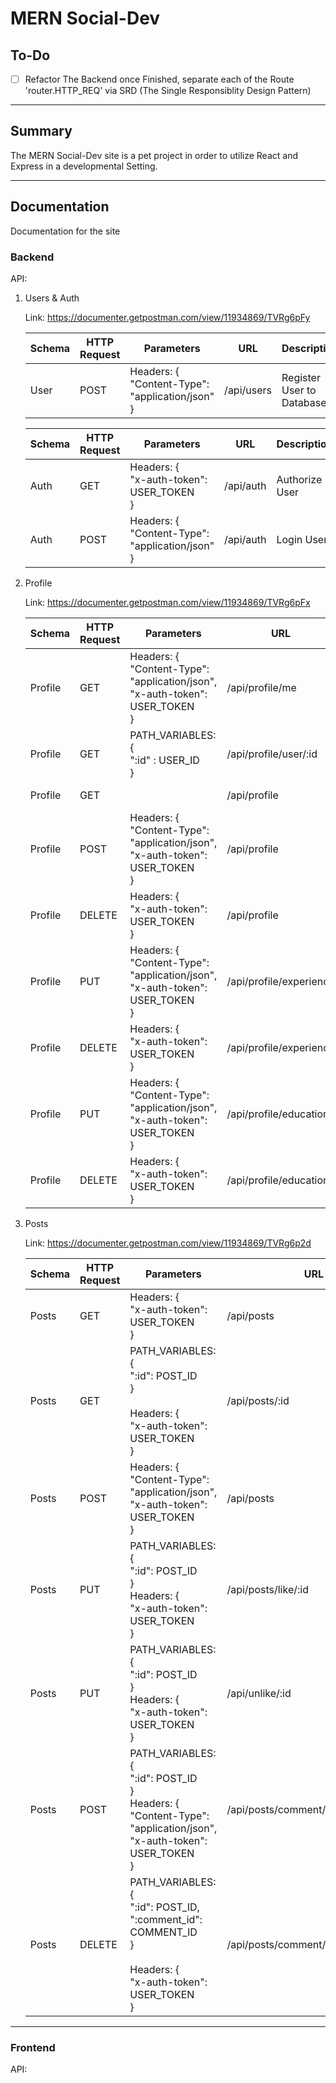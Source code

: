 # MERN Social-Dev

## To-Do

- [ ] Refactor The Backend once Finished, separate each of the Route 'router.HTTP_REQ' via SRD (The Single Responsiblity Design Pattern)

---

## Summary

The MERN Social-Dev site is a pet project in order to utilize React and Express in a developmental Setting.

---

## Documentation

Documentation for the site

### Backend

API:

1.  Users & Auth

    Link: https://documenter.getpostman.com/view/11934869/TVRg6pFy

    | Schema | HTTP Request | Parameters                                                  | URL        | Description               |
    | ------ | ------------ | ----------------------------------------------------------- | ---------- | ------------------------- |
    | User   | POST         | Headers: { <br/> "Content-Type": "application/json" <br/> } | /api/users | Register User to Database |

    | Schema | HTTP Request | Parameters                                                  | URL       | Description    |
    | ------ | ------------ | ----------------------------------------------------------- | --------- | -------------- |
    | Auth   | GET          | Headers: { <br/> "x-auth-token": USER_TOKEN <br/> }         | /api/auth | Authorize User |
    | Auth   | POST         | Headers: { <br/> "Content-Type": "application/json" <br/> } | /api/auth | Login User     |

2.  Profile

    Link: https://documenter.getpostman.com/view/11934869/TVRg6pFx

    | Schema  | HTTP Request | Parameters                                                                                    | URL                     | Description                    |
    | ------- | ------------ | --------------------------------------------------------------------------------------------- | ----------------------- | ------------------------------ |
    | Profile | GET          | Headers: { <br/> "Content-Type": "application/json", <br/> "x-auth-token": USER_TOKEN <br/> } | /api/profile/me         | Get logged in profile data     |
    | Profile | GET          | PATH_VARIABLES: { <br/> ":id" : USER_ID <br/> }                                               | /api/profile/user/:id   | Grab profile by user ID        |
    | Profile | GET          |                                                                                               | /api/profile            | Grab all Profiles              |
    | Profile | POST         | Headers: { <br/> "Content-Type": "application/json", <br/> "x-auth-token": USER_TOKEN <br/> } | /api/profile            | Create and Update Profile      |
    | Profile | DELETE       | Headers: { <br/> "x-auth-token": USER_TOKEN <br/> }                                           | /api/profile            | Delete the Specified Profile   |
    | Profile | PUT          | Headers: { <br/> "Content-Type": "application/json", <br/> "x-auth-token": USER_TOKEN <br/> } | /api/profile/experience | Add Experience to Profile      |
    | Profile | DELETE       | Headers: { <br/> "x-auth-token": USER_TOKEN <br/> }                                           | /api/profile/experience | Delete Experience from profile |
    | Profile | PUT          | Headers: { <br/> "Content-Type": "application/json", <br/> "x-auth-token": USER_TOKEN <br/> } | /api/profile/education  | Add Education to profile       |
    | Profile | DELETE       | Headers: { <br/> "x-auth-token": USER_TOKEN <br/> }                                           | /api/profile/education  | Delete Education from profile  |

3.  Posts

    Link: https://documenter.getpostman.com/view/11934869/TVRg6p2d

    | Schema | HTTP Request | Parameters                                                                                                                            | URL                                | Description             |
    | ------ | ------------ | ------------------------------------------------------------------------------------------------------------------------------------- | ---------------------------------- | ----------------------- |
    | Posts  | GET          | Headers: {<br> "x-auth-token": USER_TOKEN<br>}                                                                                        | /api/posts                         | Get all posts           |
    | Posts  | GET          | PATH_VARIABLES:{<br> ":id": POST_ID<br>}<br><br>Headers: {<br> "x-auth-token": USER_TOKEN <br>}                                       | /api/posts/:id                     | Grab post by ID         |
    | Posts  | POST         | Headers: {<br> "Content-Type": "application/json",<br> "x-auth-token": USER_TOKEN <br>}                                               | /api/posts                         | Create a Post           |
    | Posts  | PUT          | PATH_VARIABLES: {<br> ":id": POST_ID<br>}<br>Headers: {<br> "x-auth-token": USER_TOKEN <br>}                                          | /api/posts/like/:id                | Like Post               |
    | Posts  | PUT          | PATH_VARIABLES: {<br> ":id": POST_ID<br>}<br>Headers: {<br> "x-auth-token": USER_TOKEN <br>}                                          | /api/unlike/:id                    | Unlike a Post           |
    | Posts  | POST         | PATH_VARIABLES: {<br> ":id": POST_ID<br>}<br>Headers: {<br> "Content-Type": "application/json", <br> "x-auth-token": USER_TOKEN <br>} | /api/posts/comment/:id             | Add a comment to a Post |
    | Posts  | DELETE       | PATH_VARIABLES: {<br> ":id": POST_ID,<br> ":comment_id": COMMENT_ID<br>}<br><br>Headers: {<br> "x-auth-token": USER_TOKEN <br>}       | /api/posts/comment/:id/:comment_id | Delete User comment     |

---

### Frontend

API:
